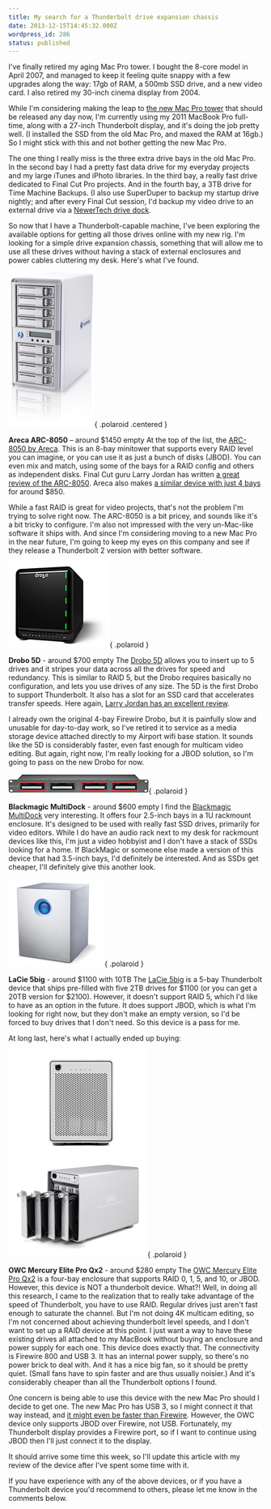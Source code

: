 ```yaml
---
title: My search for a Thunderbolt drive expansion chassis
date: 2013-12-15T14:45:32.000Z
wordpress_id: 286
status: published
---
```


I've finally retired my aging Mac Pro tower. I bought the 8-core model in April 2007, and managed to keep it feeling quite snappy with a few upgrades along the way: 17gb of RAM, a 500mb SSD drive, and a new video card. I also retired my 30-inch cinema display from 2004.

While I'm considering making the leap to [the new Mac Pro tower](http://www.apple.com/mac-pro/) that should be released any day now, I'm currently using my 2011 MacBook Pro full-time, along with a 27-inch Thunderbolt display, and it's doing the job pretty well. (I installed the SSD from the old Mac Pro, and maxed the RAM at 16gb.) So I might stick with this and not bother getting the new Mac Pro.

The one thing I really miss is the three extra drive bays in the old Mac Pro. In the second bay I had a pretty fast data drive for my everyday projects and my large iTunes and iPhoto libraries. In the third bay, a really fast drive dedicated to Final Cut Pro projects. And in the fourth bay, a 3TB drive for Time Machine Backups. (I also use SuperDuper to backup my startup drive nightly; and after every Final Cut session, I'd backup my video drive to an external drive via a [NewerTech drive dock](http://www.newertech.com/products/voyagerq.php).

So now that I have a Thunderbolt-capable machine, I've been exploring the available options for getting all those drives online with my new rig. I'm looking for a simple drive expansion chassis, something that will allow me to use all these drives without having a stack of external enclosures and power cables cluttering my desk. Here's what I've found.

![ARC-8050](./ARC-8050.jpg){ .polaroid .centered }

**Areca ARC-8050** – around $1450 empty At the top of the list, the [ARC-8050 by Areca](http://www.areca.us/products/thunderbolt.htm). This is an 8-bay minitower that supports every RAID level you can imagine, or you can use it as just a bunch of disks (JBOD). You can even mix and match, using some of the bays for a RAID config and others as independent disks. Final Cut guru Larry Jordan has written [a great review of the ARC-8050](http://www.larryjordan.biz/product-review-areca-8050-thunderbolt-raid/). Areca also makes [a similar device with just 4 bays](http://www.areca.us/products/thunderbolt5026.htm) for around $850.

While a fast RAID is great for video projects, that's not the problem I'm trying to solve right now. The ARC-8050 is a bit pricey, and sounds like it's a bit tricky to configure. I'm also not impressed with the very un-Mac-like software it ships with. And since I'm considering moving to a new Mac Pro in the near future, I'm going to keep my eyes on this company and see if they release a Thunderbolt 2 version with better software.

![drobo](./drobo.jpg){ .polaroid }

**Drobo 5D** \- around $700 empty The [Drobo 5D](http://www.drobo.com/products/professionals/drobo-5d/) allows you to insert up to 5 drives and it stripes your data across all the drives for speed and redundancy. This is similar to RAID 5, but the Drobo requires basically no configuration, and lets you use drives of any size. The 5D is the first Drobo to support Thunderbolt. It also has a slot for an SSD card that accelerates transfer speeds. Here again, [Larry Jordan has an excellent review](http://www.larryjordan.biz/product-review-drobo-5d/).

I already own the original 4-bay Firewire Drobo, but it is painfully slow and unusable for day-to-day work, so I've retired it to service as a media storage device attached directly to my Airport wifi base station. It sounds like the 5D is considerably faster, even fast enough for multicam video editing. But again, right now, I'm really looking for a JBOD solution, so I'm going to pass on the new Drobo for now.

![multidock](./multidock.jpg){ .polaroid }

**Blackmagic MultiDock** \- around $600 empty I find the [Blackmagic MultiDock](http://www.blackmagicdesign.com/products/blackmagicmultidock) very interesting. It offers four 2.5-inch bays in a 1U rackmount enclosure. It's designed to be used with really fast SSD drives, primarily for video editors. While I do have an audio rack next to my desk for rackmount devices like this, I'm just a video hobbyist and I don't have a stack of SSDs looking for a home. If BlackMagic or someone else made a version of this device that had 3.5-inch bays, I'd definitely be interested. And as SSDs get cheaper, I'll definitely give this another look.

![lacie](./lacie.jpg){ .polaroid }

**LaCie 5big** \- around $1100 with 10TB The [LaCie 5big](http://www.lacie.com/us/products/product.htm?id=10607) is a 5-bay Thunderbolt device that ships pre-filled with five 2TB drives for $1100 (or you can get a 20TB version for $2100). However, it doesn't support RAID 5, which I'd like to have as an option in the future. It does support JBOD, which is what I'm looking for right now, but they don't make an empty version, so I'd be forced to buy drives that I don't need. So this device is a pass for me.

At long last, here's what I actually ended up buying:

![owc](./owc.jpg){ .polaroid }

**OWC Mercury Elite Pro Qx2** \- around $280 empty The [OWC Mercury Elite Pro Qx2](http://eshop.macsales.com/item/OWC/M3QX2KIT0GB/) is a four-bay enclosure that supports RAID 0, 1, 5, and 10, or JBOD. However, this device is NOT a thunderbolt device. What?! Well, in doing all this research, I came to the realization that to really take advantage of the speed of Thunderbolt, you have to use RAID. Regular drives just aren't fast enough to saturate the channel. But I'm not doing 4K multicam editing, so I'm not concerned about achieving thunderbolt level speeds, and I don't want to set up a RAID device at this point. I just want a way to have these existing drives all attached to my MacBook without buying an enclosure and power supply for each one. This device does exactly that. The connectivity is Firewire 800 and USB 3\. It has an internal power supply, so there's no power brick to deal with. And it has a nice big fan, so it should be pretty quiet. (Small fans have to spin faster and are thus usually noisier.) And it's considerably cheaper than all the Thunderbolt options I found.

One concern is being able to use this device with the new Mac Pro should I decide to get one. The new Mac Pro has USB 3, so I might connect it that way instead, and [it might even be faster than Firewire](http://terrywhite.com/firewire-800-vs-usb-3-which-is-faster/). However, the OWC device only supports JBOD over Firewire, not USB. Fortunately, my Thunderbolt display provides a Firewire port, so if I want to continue using JBOD then I'll just connect it to the display.

It should arrive some time this week, so I'll update this article with my review of the device after I've spent some time with it.

If you have experience with any of the above devices, or if you have a Thunderbolt device you'd recommend to others, please let me know in the comments below.
